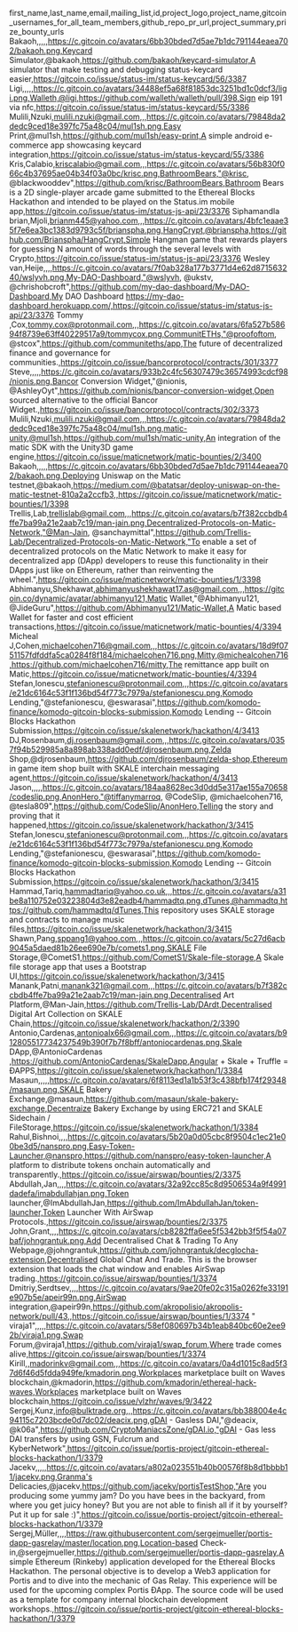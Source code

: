 first_name,last_name,email,mailing_list,id,project_logo,project_name,gitcoin_usernames_for_all_team_members,github_repo_pr_url,project_summary,prize_bounty_urls
Bakaoh,,,,,https://c.gitcoin.co/avatars/6bb30bded7d5ae7b1dc791144eaea702/bakaoh.png,Keycard Simulator,@bakaoh,https://github.com/bakaoh/keycard-simulator,A simulator that make testing and debugging status-keycard easier,https://gitcoin.co/issue/status-im/status-keycard/56/3387
Ligi,,,,,https://c.gitcoin.co/avatars/34488ef5a68f81853dc3251bd1c0dcf3/ligi.png,Walleth,@ligi,https://github.com/walleth/walleth/pull/398,Sign eip 191 via nfc,https://gitcoin.co/issue/status-im/status-keycard/55/3386
Mulili,Nzuki,mulili.nzuki@gmail.com,,,https://c.gitcoin.co/avatars/79848da2dedc9ced18e397fc75a48c04/mul1sh.png,Easy Print,@mul1sh,https://github.com/mul1sh/easy-print,A simple android e-commerce app showcasing keycard integration,https://gitcoin.co/issue/status-im/status-keycard/55/3386
Kris,Calabio,kriscalabio@gmail.com,,,https://c.gitcoin.co/avatars/56b830f066c4b37695ae04b34f03a0bc/krisc.png,BathroomBears,"@krisc, @blackwooddev",https://github.com/krisc/BathroomBears,Bathroom Bears is a 2D single-player arcade game submitted to the Ethereal Blocks Hackathon and intended to be played on the Status.im mobile app,https://gitcoin.co/issue/status-im/status-js-api/23/3376
Siphamandla brian,Mjoli,brianm445@yahoo.com,,,https://c.gitcoin.co/avatars/4bfc1eaae35f7e6ea3bc1383d9793c5f/brianspha.png,HangCrypt,@brianspha,https://github.com/Brianspha/HangCrypt,Simple Hangman game that rewards players for guessing N amount of words through the several levels with Crypto,https://gitcoin.co/issue/status-im/status-js-api/23/3376
Wesley van,Heije,,,,https://c.gitcoin.co/avatars/7f0ab328a177b3771d4e62d871563240/wslyvh.png,My-DAO-Dashboard,"@wslyvh, @ukstv, @chrishobcroft",https://github.com/my-dao-dashboard/My-DAO-Dashboard,My DAO Dashboard https://my-dao-dashboard.herokuapp.com/,https://gitcoin.co/issue/status-im/status-js-api/23/3376
Tommy ,Cox,tommy.cox@protonmail.com,,,https://c.gitcoin.co/avatars/6fa527b58694f8739e63ff40229517a9/tommycox.png,CommunitETHs,"@proofoftom, @stcox",https://github.com/communiteths/app,The future of decentralized finance and governance for communities.,https://gitcoin.co/issue/bancorprotocol/contracts/301/3377
Steve,,,,,https://c.gitcoin.co/avatars/933b2c4fc56307479c36574993cdcf98/nionis.png,Bancor Conversion Widget,"@nionis, @AshleyOyt",https://github.com/nionis/bancor-conversion-widget,Open sourced alternative to the official Bancor Widget.,https://gitcoin.co/issue/bancorprotocol/contracts/302/3373
Mulili,Nzuki,mulili.nzuki@gmail.com,,,https://c.gitcoin.co/avatars/79848da2dedc9ced18e397fc75a48c04/mul1sh.png,matic-unity,@mul1sh,https://github.com/mul1sh/matic-unity,An integration of the matic SDK with the Unity3D game engine,https://gitcoin.co/issue/maticnetwork/matic-bounties/2/3400
Bakaoh,,,,,https://c.gitcoin.co/avatars/6bb30bded7d5ae7b1dc791144eaea702/bakaoh.png,Deploying Uniswap on the Matic testnet,@bakaoh,https://medium.com/@batatsar/deploy-uniswap-on-the-matic-testnet-810a2a2ccfb3,,https://gitcoin.co/issue/maticnetwork/matic-bounties/1/3398
Trellis,Lab,trellislab@gmail.com,,,https://c.gitcoin.co/avatars/b7f382ccbdb4ffe7ba99a21e2aab7c19/man-jain.png,Decentralized-Protocols-on-Matic-Network,"@Man-Jain, @sanchaymittal",https://github.com/Trellis-Lab/Decentralized-Protocols-on-Matic-Network,"To enable a set of decentralized protocols on the Matic Network to make it easy for decentralized app (DApp) developers to reuse this functionality in their DApps just like on Ethereum, rather than reinventing the wheel.",https://gitcoin.co/issue/maticnetwork/matic-bounties/1/3398
Abhimanyu,Shekhawat,abhimanyushekhawat17.as@gmail.com,,,https://gitcoin.co/dynamic/avatar/abhimanyu121,Matic Wallet,"@Abhimanyu121, @JideGuru",https://github.com/Abhimanyu121/Matic-Wallet,A Matic based Wallet for faster and cost efficient transactions,https://gitcoin.co/issue/maticnetwork/matic-bounties/4/3394
Micheal J,Cohen,michaelcohen716@gmail.com,,,https://c.gitcoin.co/avatars/18d9f0751157fdfddfa5ca0284f8f184/michaelcohen716.png,Mitty,@michealcohen716,https://github.com/michaelcohen716/mitty,The remittance app built on Matic,https://gitcoin.co/issue/maticnetwork/matic-bounties/4/3394
Stefan,Ionescu,stefanionescu@protonmail.com,,,https://c.gitcoin.co/avatars/e21dc6164c53f1f136bd54f773c7979a/stefanionescu.png,Komodo Lending,"@stefanionescu, @eswarasai",https://github.com/komodo-finance/komodo-gitcoin-blocks-submission,Komodo Lending -- Gitcoin Blocks Hackathon Submission,https://gitcoin.co/issue/skalenetwork/hackathon/4/3413
DJ,Rosenbaum,dj.rosenbaum@gmail.com,,,https://c.gitcoin.co/avatars/0357f94b529985a8a898ab338add0edf/djrosenbaum.png,Zelda Shop,@djrosenbaum,https://github.com/djrosenbaum/zelda-shop,Ethereum in game item shop built with SKALE interchain messaging agent,https://gitcoin.co/issue/skalenetwork/hackathon/4/3413
Jason,,,,,https://c.gitcoin.co/avatars/184aa8628ec3d0dd5e317ae155a70658/codeslip.png,AnonHero,"@tiffanymarroq, @CodeSlip, @michaelcohen716, @tesla809",https://github.com/CodeSlip/AnonHero,Telling the story and proving that it happened,https://gitcoin.co/issue/skalenetwork/hackathon/3/3415
Stefan,Ionescu,stefanionescu@protonmail.com,,,https://c.gitcoin.co/avatars/e21dc6164c53f1f136bd54f773c7979a/stefanionescu.png,Komodo Lending,"@stefanionescu, @eswarasai",https://github.com/komodo-finance/komodo-gitcoin-blocks-submission,Komodo Lending -- Gitcoin Blocks Hackathon Submission,https://gitcoin.co/issue/skalenetwork/hackathon/3/3415
Hammad,Tariq,hammadtariq@yahoo.co.uk,,,https://c.gitcoin.co/avatars/a31be8a110752e03223804d3e82eadb4/hammadtq.png,dTunes,@hammadtq,https://github.com/hammadtq/dTunes,This repository uses SKALE storage and contracts to manage music files,https://gitcoin.co/issue/skalenetwork/hackathon/3/3415
Shawn,Pang,sppang1@yahoo.com,,,https://c.gitcoin.co/avatars/5c27d6acb9045a5daed81b26ee690e7b/comets1.png,SKALE File Storage,@CometS1,https://github.com/CometS1/Skale-file-storage,A Skale file storage app that uses a Bootstrap UI,https://gitcoin.co/issue/skalenetwork/hackathon/3/3415
Manank,Patni,manank321@gmail.com,,,https://c.gitcoin.co/avatars/b7f382ccbdb4ffe7ba99a21e2aab7c19/man-jain.png,Decentralised Art Platform,@Man-Jain,https://github.com/Trellis-Lab/DArdt,Decentralised Digital Art Collection on SKALE Chain,https://gitcoin.co/issue/skalenetwork/hackathon/2/3390
Antonio,Cardenas,antonioalx66@gmail.com,,,https://c.gitcoin.co/avatars/b912805517734237549b390f7b7f8bff/antoniocardenas.png,Skale DApp,@AntonioCardenas ,https://github.com/AntonioCardenas/SkaleDapp,Angular + Skale + Truffle = ÐAPPS,https://gitcoin.co/issue/skalenetwork/hackathon/1/3384
Masaun,,,,,https://c.gitcoin.co/avatars/6f8113ed1a1b53f3c438bfb174f29348/masaun.png,SKALE Bakery Exchange,@masaun,https://github.com/masaun/skale-bakery-exchange,Decentraize Bakery Exchange by using ERC721 and SKALE Sidechain / FileStorage,https://gitcoin.co/issue/skalenetwork/hackathon/1/3384
Rahul,Bishnoi,,,,https://c.gitcoin.co/avatars/5b20a0d05cbc8f9504c1ec21e00be3d5/nanspro.png,Easy-Token-Launcher,@nanspro,https://github.com/nanspro/easy-token-launcher,A platform to distribute tokens onchain automatically and transparently.,https://gitcoin.co/issue/airswap/bounties/2/3375
Abdullah,Jan,,,,https://c.gitcoin.co/avatars/32a92cc85c8d9506534a9f4991dadefa/imabdullahjan.png,Token launcher,@ImAbdullahJan,https://github.com/ImAbdullahJan/token-launcher,Token Launcher With AirSwap Protocols.,https://gitcoin.co/issue/airswap/bounties/2/3375
John,Grant,,,,https://c.gitcoin.co/avatars/cb8282ffa6ee5f5342bb3f5f54a07baf/johngrantuk.png,Add Decentralised Chat & Trading To Any Webpage,@johngrantuk,https://github.com/johngrantuk/decglocha-extension,Decentralised Global Chat And Trade. This is the browser extension that loads the chat window and enables AirSwap trading.,https://gitcoin.co/issue/airswap/bounties/1/3374
Dmitriy,Serdtsev,,,,https://c.gitcoin.co/avatars/9ae20fe02c315a0262fe33191e907b5e/apeir99n.png,AirSwap integration,@apeir99n,https://github.com/akropolisio/akropolis-network/pull/43,,https://gitcoin.co/issue/airswap/bounties/1/3374
"
viraja1",,,,,https://c.gitcoin.co/avatars/58ef080697b34b1eab840bc60e2ee92b/viraja1.png,Swap Forum,@viraja1,https://github.com/viraja1/swap_forum,Where trade comes alive,https://gitcoin.co/issue/airswap/bounties/1/3374
Kirill,,madorinkv@gmail.com,,,https://c.gitcoin.co/avatars/0a4d1015c8ad5f37d6f46d5fdda949fe/kmadorin.png,Workplaces marketplace built on Waves blockchain,@kmadorin,https://github.com/kmadorin/ethereal-hack-waves,Workplaces marketplace built on Waves blockchain,https://gitcoin.co/issue/vlzhr/waves/9/3422
Sergej,Kunz,info@bulktrade.org,,,https://c.gitcoin.co/avatars/bb388004e4c94115c7203bcde0d7dc02/deacix.png,gDAI - Gasless DAI,"@deacix, @k06a",https://github.com/CryptoManiacsZone/gDAI.io,"gDAI - Gas less DAI transfers by using GSN, Fulcrum and KyberNetwork",https://gitcoin.co/issue/portis-project/gitcoin-ethereal-blocks-hackathon/1/3379
Jacekv,,,,,https://c.gitcoin.co/avatars/a802a023551b40b00576f8b8d1bbbb11/jacekv.png,Granma's Delicacies,@jacekv,https://github.com/jacekv/portisTestShop,"Are you producing some yummy jam? Do you have bees in the backyard, from where you get juicy honey? But you are not able to finish all if it by yourself? Put it up for sale :)",https://gitcoin.co/issue/portis-project/gitcoin-ethereal-blocks-hackathon/1/3379
Sergej,Müller,,,,https://raw.githubusercontent.com/sergejmueller/portis-dapp-gasrelay/master/location.png,Location-based Check-in,@sergejmueller,https://github.com/sergejmueller/portis-dapp-gasrelay,A simple Ethereum (Rinkeby) application developed for the Ethereal Blocks Hackathon. The personal objective is to develop a Web3 application for Portis and to dive into the mechanic of Gas Relay. This experience will be used for the upcoming complex Portis ÐApp. The source code will be used as a template for company internal blockchain development workshops.,https://gitcoin.co/issue/portis-project/gitcoin-ethereal-blocks-hackathon/1/3379
